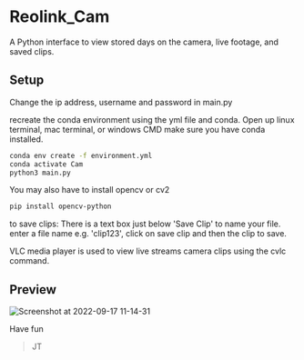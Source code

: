 # Reolink_Cam
A Python interface to view stored days on the camera, live footage, and saved clips. 


## Setup
Change the ip address, username and password in main.py  

recreate the conda environment using the yml file and conda. 
Open up linux terminal, mac terminal, or windows CMD 
make sure you have conda installed.
```bash
conda env create -f environment.yml
conda activate Cam
python3 main.py
```
You may also have to install opencv or cv2 
```bash
pip install opencv-python
```
to save clips:
There is a text box just below 'Save Clip' to name your file.
enter a file name e.g. 'clip123', click on save clip and then the clip to save.

VLC media player is used to view live streams camera clips using the cvlc command. 

## Preview
![Screenshot at 2022-09-17 11-14-31](https://user-images.githubusercontent.com/51917264/190851760-a9f68216-5a67-425f-94a4-f06e131fd4bc.png)

Have fun
> JT
